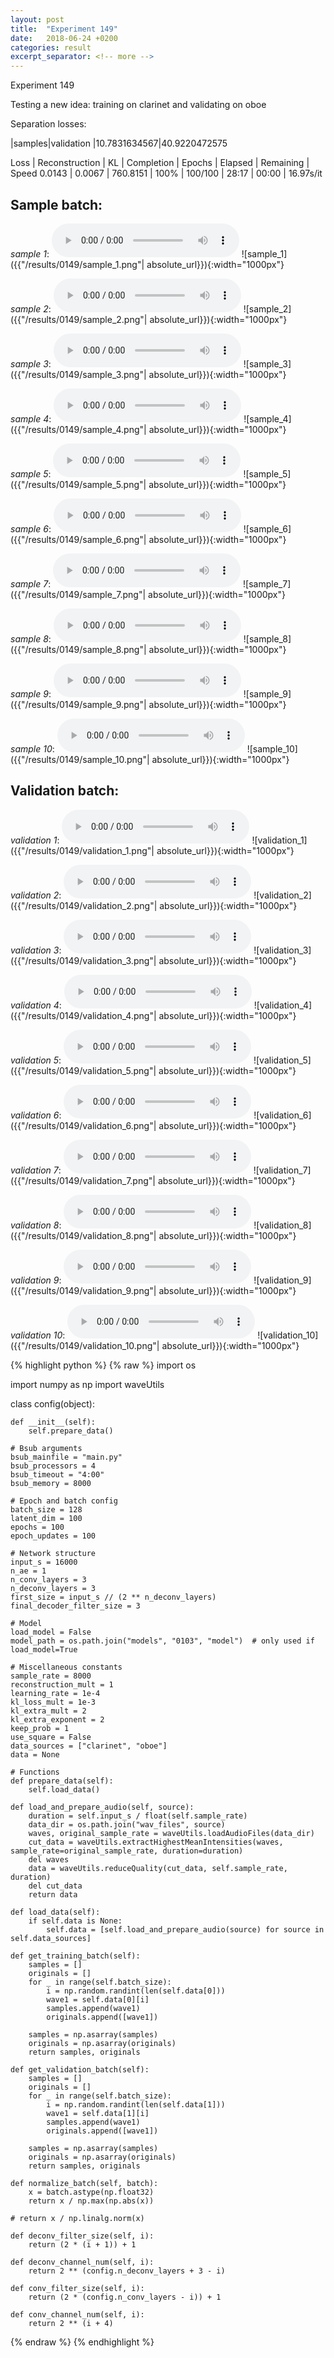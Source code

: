 ```yaml
---
layout: post
title:  "Experiment 149"
date:   2018-06-24 +0200
categories: result
excerpt_separator: <!-- more -->
---
```

Experiment 149

Testing a new idea: training on clarinet and validating on oboe

Separation losses:

|samples|validation
|10.7831634567|40.9220472575

Loss | Reconstruction | KL | Completion | Epochs | Elapsed | Remaining | Speed
0.0143 | 0.0067 | 760.8151 | 100% | 100/100 | 28:17 | 00:00 | 16.97s/it<!-- more -->

## **Sample batch**:
_sample 1_:
<audio src="/ResultsOverview/results/0149/sample_1.wav" controls preload></audio>
![sample_1]({{"/results/0149/sample_1.png"| absolute_url}}){:width="1000px"}

_sample 2_:
<audio src="/ResultsOverview/results/0149/sample_2.wav" controls preload></audio>
![sample_2]({{"/results/0149/sample_2.png"| absolute_url}}){:width="1000px"}

_sample 3_:
<audio src="/ResultsOverview/results/0149/sample_3.wav" controls preload></audio>
![sample_3]({{"/results/0149/sample_3.png"| absolute_url}}){:width="1000px"}

_sample 4_:
<audio src="/ResultsOverview/results/0149/sample_4.wav" controls preload></audio>
![sample_4]({{"/results/0149/sample_4.png"| absolute_url}}){:width="1000px"}

_sample 5_:
<audio src="/ResultsOverview/results/0149/sample_5.wav" controls preload></audio>
![sample_5]({{"/results/0149/sample_5.png"| absolute_url}}){:width="1000px"}

_sample 6_:
<audio src="/ResultsOverview/results/0149/sample_6.wav" controls preload></audio>
![sample_6]({{"/results/0149/sample_6.png"| absolute_url}}){:width="1000px"}

_sample 7_:
<audio src="/ResultsOverview/results/0149/sample_7.wav" controls preload></audio>
![sample_7]({{"/results/0149/sample_7.png"| absolute_url}}){:width="1000px"}

_sample 8_:
<audio src="/ResultsOverview/results/0149/sample_8.wav" controls preload></audio>
![sample_8]({{"/results/0149/sample_8.png"| absolute_url}}){:width="1000px"}

_sample 9_:
<audio src="/ResultsOverview/results/0149/sample_9.wav" controls preload></audio>
![sample_9]({{"/results/0149/sample_9.png"| absolute_url}}){:width="1000px"}

_sample 10_:
<audio src="/ResultsOverview/results/0149/sample_10.wav" controls preload></audio>
![sample_10]({{"/results/0149/sample_10.png"| absolute_url}}){:width="1000px"}

## **Validation batch**:
_validation 1_:
<audio src="/ResultsOverview/results/0149/validation_1.wav" controls preload></audio>
![validation_1]({{"/results/0149/validation_1.png"| absolute_url}}){:width="1000px"}

_validation 2_:
<audio src="/ResultsOverview/results/0149/validation_2.wav" controls preload></audio>
![validation_2]({{"/results/0149/validation_2.png"| absolute_url}}){:width="1000px"}

_validation 3_:
<audio src="/ResultsOverview/results/0149/validation_3.wav" controls preload></audio>
![validation_3]({{"/results/0149/validation_3.png"| absolute_url}}){:width="1000px"}

_validation 4_:
<audio src="/ResultsOverview/results/0149/validation_4.wav" controls preload></audio>
![validation_4]({{"/results/0149/validation_4.png"| absolute_url}}){:width="1000px"}

_validation 5_:
<audio src="/ResultsOverview/results/0149/validation_5.wav" controls preload></audio>
![validation_5]({{"/results/0149/validation_5.png"| absolute_url}}){:width="1000px"}

_validation 6_:
<audio src="/ResultsOverview/results/0149/validation_6.wav" controls preload></audio>
![validation_6]({{"/results/0149/validation_6.png"| absolute_url}}){:width="1000px"}

_validation 7_:
<audio src="/ResultsOverview/results/0149/validation_7.wav" controls preload></audio>
![validation_7]({{"/results/0149/validation_7.png"| absolute_url}}){:width="1000px"}

_validation 8_:
<audio src="/ResultsOverview/results/0149/validation_8.wav" controls preload></audio>
![validation_8]({{"/results/0149/validation_8.png"| absolute_url}}){:width="1000px"}

_validation 9_:
<audio src="/ResultsOverview/results/0149/validation_9.wav" controls preload></audio>
![validation_9]({{"/results/0149/validation_9.png"| absolute_url}}){:width="1000px"}

_validation 10_:
<audio src="/ResultsOverview/results/0149/validation_10.wav" controls preload></audio>
![validation_10]({{"/results/0149/validation_10.png"| absolute_url}}){:width="1000px"}


{% highlight python %}
{% raw %}
import os

import numpy as np
import waveUtils


class config(object):

	def __init__(self):
		self.prepare_data()

	# Bsub arguments
	bsub_mainfile = "main.py"
	bsub_processors = 4
	bsub_timeout = "4:00"
	bsub_memory = 8000

	# Epoch and batch config
	batch_size = 128
	latent_dim = 100
	epochs = 100
	epoch_updates = 100

	# Network structure
	input_s = 16000
	n_ae = 1
	n_conv_layers = 3
	n_deconv_layers = 3
	first_size = input_s // (2 ** n_deconv_layers)
	final_decoder_filter_size = 3

	# Model
	load_model = False
	model_path = os.path.join("models", "0103", "model")  # only used if load_model=True

	# Miscellaneous constants
	sample_rate = 8000
	reconstruction_mult = 1
	learning_rate = 1e-4
	kl_loss_mult = 1e-3
	kl_extra_mult = 2
	kl_extra_exponent = 2
	keep_prob = 1
	use_square = False
	data_sources = ["clarinet", "oboe"]
	data = None

	# Functions
	def prepare_data(self):
		self.load_data()

	def load_and_prepare_audio(self, source):
		duration = self.input_s / float(self.sample_rate)
		data_dir = os.path.join("wav_files", source)
		waves, original_sample_rate = waveUtils.loadAudioFiles(data_dir)
		cut_data = waveUtils.extractHighestMeanIntensities(waves, sample_rate=original_sample_rate, duration=duration)
		del waves
		data = waveUtils.reduceQuality(cut_data, self.sample_rate, duration)
		del cut_data
		return data

	def load_data(self):
		if self.data is None:
			self.data = [self.load_and_prepare_audio(source) for source in self.data_sources]

	def get_training_batch(self):
		samples = []
		originals = []
		for _ in range(self.batch_size):
			i = np.random.randint(len(self.data[0]))
			wave1 = self.data[0][i]
			samples.append(wave1)
			originals.append([wave1])

		samples = np.asarray(samples)
		originals = np.asarray(originals)
		return samples, originals

	def get_validation_batch(self):
		samples = []
		originals = []
		for _ in range(self.batch_size):
			i = np.random.randint(len(self.data[1]))
			wave1 = self.data[1][i]
			samples.append(wave1)
			originals.append([wave1])

		samples = np.asarray(samples)
		originals = np.asarray(originals)
		return samples, originals

	def normalize_batch(self, batch):
		x = batch.astype(np.float32)
		return x / np.max(np.abs(x))

	# return x / np.linalg.norm(x)

	def deconv_filter_size(self, i):
		return (2 * (i + 1)) + 1

	def deconv_channel_num(self, i):
		return 2 ** (config.n_deconv_layers + 3 - i)

	def conv_filter_size(self, i):
		return (2 * (config.n_conv_layers - i)) + 1

	def conv_channel_num(self, i):
		return 2 ** (i + 4)

{% endraw %}
{% endhighlight %}
